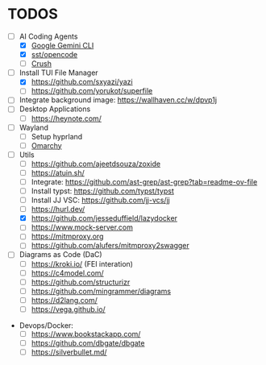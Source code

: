 # TODOS
- [ ] AI Coding Agents
  - [x] [Google Gemini CLI](https://github.com/google-gemini/gemini-cli)
  - [x] [sst/opencode](https://github.com/sst/opencode)
  - [ ] [Crush](https://github.com/charmbracelet/crush)
- [ ] Install TUI File Manager
  - [x] https://github.com/sxyazi/yazi
  - [ ] https://github.com/yorukot/superfile
- [ ] Integrate background image: https://wallhaven.cc/w/dpvp1j
- [ ] Desktop Applications
  - [ ] https://heynote.com/
- [ ] Wayland
  - [ ] Setup hyprland
  - [ ] [Omarchy](https://omarchy.org/)
- [ ] Utils
  - [ ] https://github.com/ajeetdsouza/zoxide
  - [ ] https://atuin.sh/
  - [ ] Integrate: https://github.com/ast-grep/ast-grep?tab=readme-ov-file
  - [ ] Install typst: https://github.com/typst/typst
  - [ ] Install JJ VSC: https://github.com/jj-vcs/jj
  - [ ] https://hurl.dev/
  - [x] https://github.com/jesseduffield/lazydocker
  - [ ] https://www.mock-server.com
  - [ ] https://mitmproxy.org
  - [ ] https://github.com/alufers/mitmproxy2swagger
- [ ] Diagrams as Code (DaC)
  - [ ] https://kroki.io/   (FEI interation)
  - [ ] https://c4model.com/
  - [ ] https://github.com/structurizr
  - [ ] https://github.com/mingrammer/diagrams
  - [ ] https://d2lang.com/
  - [ ] https://vega.github.io/
- Devops/Docker:
  - [ ] https://www.bookstackapp.com/
  - [ ] https://github.com/dbgate/dbgate
  - [ ] https://silverbullet.md/
